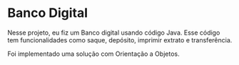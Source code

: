 # Banco Digital
Nesse projeto, eu fiz um Banco digital usando código Java. Esse código tem funcionalidades como saque, depósito, imprimir extrato e transferência.

Foi implementado uma solução com Orientação a Objetos.
